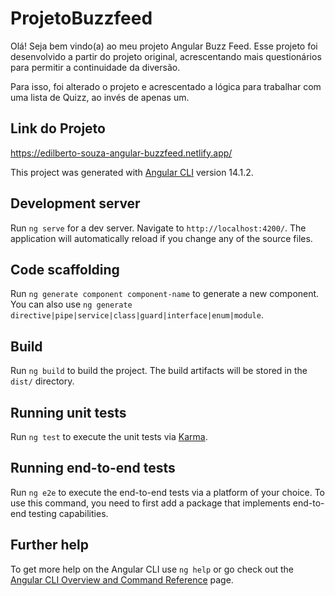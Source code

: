 # ProjetoBuzzfeed

Olá! Seja bem vindo(a) ao meu projeto Angular Buzz Feed. Esse projeto foi desenvolvido a partir do projeto original, acrescentando mais questionários para permitir a continuidade da diversão.

Para isso, foi alterado o projeto e acrescentado a lógica para trabalhar com uma lista de Quizz, ao invés de apenas um.

## Link do Projeto
https://edilberto-souza-angular-buzzfeed.netlify.app/

This project was generated with [Angular CLI](https://github.com/angular/angular-cli) version 14.1.2.

## Development server

Run `ng serve` for a dev server. Navigate to `http://localhost:4200/`. The application will automatically reload if you change any of the source files.

## Code scaffolding

Run `ng generate component component-name` to generate a new component. You can also use `ng generate directive|pipe|service|class|guard|interface|enum|module`.

## Build

Run `ng build` to build the project. The build artifacts will be stored in the `dist/` directory.

## Running unit tests

Run `ng test` to execute the unit tests via [Karma](https://karma-runner.github.io).

## Running end-to-end tests

Run `ng e2e` to execute the end-to-end tests via a platform of your choice. To use this command, you need to first add a package that implements end-to-end testing capabilities.

## Further help

To get more help on the Angular CLI use `ng help` or go check out the [Angular CLI Overview and Command Reference](https://angular.io/cli) page.
